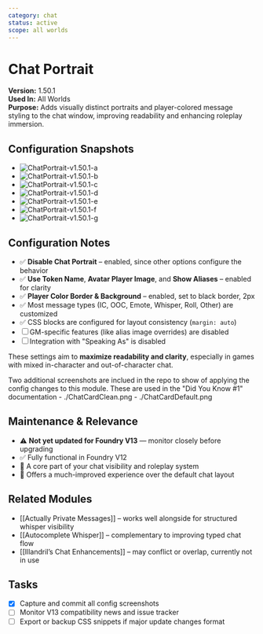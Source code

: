 ```yaml
---
category: chat
status: active
scope: all worlds
---
```


# Chat Portrait

**Version:** 1.50.1  
**Used In:** All Worlds  
**Purpose:** Adds visually distinct portraits and player-colored message styling to the chat window, improving readability and enhancing roleplay immersion.

## Configuration Snapshots

- ![ChatPortrait-v1.50.1-a](./ChatPortrait-v1.50.1-a.png)
- ![ChatPortrait-v1.50.1-b](./ChatPortrait-v1.50.1-b.png)
- ![ChatPortrait-v1.50.1-c](./ChatPortrait-v1.50.1-c.png)
- ![ChatPortrait-v1.50.1-d](./ChatPortrait-v1.50.1-d.png)
- ![ChatPortrait-v1.50.1-e](./ChatPortrait-v1.50.1-e.png)
- ![ChatPortrait-v1.50.1-f](./ChatPortrait-v1.50.1-f.png)
- ![ChatPortrait-v1.50.1-g](./ChatPortrait-v1.50.1-g.png)

## Configuration Notes

- ✅ **Disable Chat Portrait** – enabled, since other options configure the behavior
- ✅ **Use Token Name**, **Avatar Player Image**, and **Show Aliases** – enabled for clarity
- ✅ **Player Color Border & Background** – enabled, set to black border, 2px
- ✅ Most message types (IC, OOC, Emote, Whisper, Roll, Other) are customized
- ✅ CSS blocks are configured for layout consistency (`margin: auto`)
- ☐ GM-specific features (like alias image overrides) are disabled
- ☐ Integration with "Speaking As" is disabled

These settings aim to **maximize readability and clarity**, especially in games with mixed in-character and out-of-character chat.

Two additional screenshots are inclued in the repo to show of applying the config changes to this module. These are used in the "Did You Know #1" documentation
	- ./ChatCardClean.png
    - ./ChatCardDefault.png

## Maintenance & Relevance

- ⚠️ **Not yet updated for Foundry V13** — monitor closely before upgrading
- ✅ Fully functional in Foundry V12
- 🧭 A core part of your chat visibility and roleplay system
- 💬 Offers a much-improved experience over the default chat layout

## Related Modules

- [[Actually Private Messages]] – works well alongside for structured whisper visibility
- [[Autocomplete Whisper]] – complementary to improving typed chat flow
- [[Illandril’s Chat Enhancements]] – may conflict or overlap, currently not in use

## Tasks

- [x] Capture and commit all config screenshots
- [ ] Monitor V13 compatibility news and issue tracker
- [ ] Export or backup CSS snippets if major update changes format
